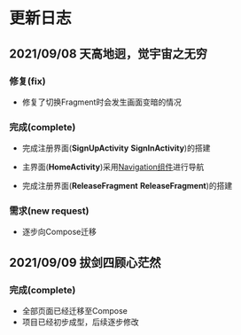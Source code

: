 # 更新日志

## 2021/09/08 天高地迥，觉宇宙之无穷

### 修复(fix)

- 修复了切换Fragment时会发生画面变暗的情况

### 完成(complete)

- 完成注册界面(**SignUpActivity** **SignInActivity**)的搭建
  
- 主界面(**HomeActivity**)采用[Navigation组件](https://developer.android.com/jetpack/compose/navigation?hl=zh-cn)进行导航
  
- 完成注册界面(**ReleaseFragment** **ReleaseFragment**)的搭建

    

### 需求(new request) 
- 逐步向Compose迁移


## 2021/09/09 拔剑四顾心茫然

### 完成(complete)

- 全部页面已经迁移至Compose
- 项目已经初步成型，后续逐步修改